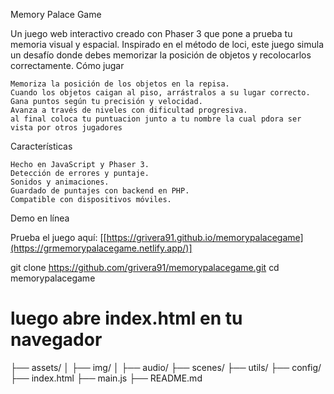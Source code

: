 Memory Palace Game

Un juego web interactivo creado con Phaser 3 que pone a prueba tu memoria visual y espacial. Inspirado en el método de loci, este juego simula un desafío donde debes memorizar la posición de objetos y recolocarlos correctamente.
Cómo jugar

    Memoriza la posición de los objetos en la repisa.
    Cuando los objetos caigan al piso, arrástralos a su lugar correcto.
    Gana puntos según tu precisión y velocidad.
    Avanza a través de niveles con dificultad progresiva.
    al final coloca tu puntuacion junto a tu nombre la cual pdora ser vista por otros jugadores

Características

    Hecho en JavaScript y Phaser 3.
    Detección de errores y puntaje.
    Sonidos y animaciones.
    Guardado de puntajes con backend en PHP.
    Compatible con dispositivos móviles.

Demo en línea

Prueba el juego aquí: [[https://grivera91.github.io/memorypalacegame](https://grmemorypalacegame.netlify.app/)]

git clone https://github.com/grivera91/memorypalacegame.git
cd memorypalacegame
# luego abre index.html en tu navegador

├── assets/
│   ├── img/
│   ├── audio/
├── scenes/
├── utils/
├── config/
├── index.html
├── main.js
├── README.md
